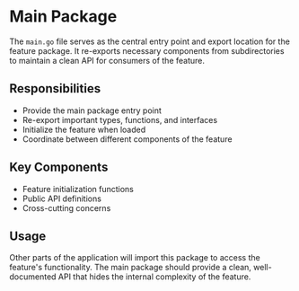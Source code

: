 # Main Package

The `main.go` file serves as the central entry point and export location for the feature package. It re-exports necessary components from subdirectories to maintain a clean API for consumers of the feature.

## Responsibilities

- Provide the main package entry point
- Re-export important types, functions, and interfaces
- Initialize the feature when loaded
- Coordinate between different components of the feature

## Key Components

- Feature initialization functions
- Public API definitions
- Cross-cutting concerns

## Usage

Other parts of the application will import this package to access the feature's functionality. The main package should provide a clean, well-documented API that hides the internal complexity of the feature.